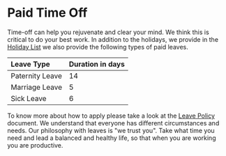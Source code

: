 # Paid Time Off

Time-off can help you rejuvenate and clear your mind. We think this is critical to do your best work. In addition to the holidays, we provide in the [Holiday List](holiday-list.md) we also provide the following types of paid leaves.

| Leave Type | Duration in days |
| :--- | :--- |
| Paternity Leave | 14 |
| Marriage Leave | 5 |
| Sick Leave | 6 |

To know more about how to apply please take a look at the [Leave Policy ](../how-we-work/leave-policy.md)document. We understand that everyone has different circumstances and needs. Our philosophy with leaves is "we trust you". Take what time you need and lead a balanced and healthy life, so that when you are working you are productive.

